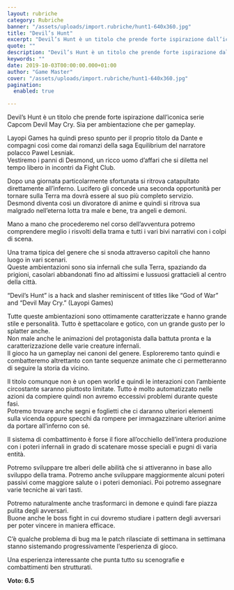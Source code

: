 ```yaml
---
layout: rubriche
category: Rubriche
banner: "/assets/uploads/import.rubriche/hunt1-640x360.jpg"
title: "Devil’s Hunt"
excerpt: "Devil’s Hunt è un titolo che prende forte ispirazione dall’iconica serie Capcom Devil May Cry. Sia per ambientazione che per gameplay. Layopi Games ha quindi preso spunto per il proprio titolo da Dante e compagni così come dai romanzi della saga Equilibrium del narratore polacco Pawel Lesniak. Vestiremo i panni di Desmond, un ricco uomo [&hellip"
quote: ""
description: "Devil’s Hunt è un titolo che prende forte ispirazione dall’iconica serie Capcom Devil May Cry. Sia per ambientazione che per gameplay. Layopi Games ha quindi preso spunto per il proprio titolo da Dante e compagni così come dai romanzi della saga Equilibrium del narratore polacco Pawel Lesniak. Vestiremo i panni di Desmond, un ricco uomo [&hellip"
keywords: ""
date: 2019-10-03T00:00:00.000+01:00
author: "Game Master"
cover: "/assets/uploads/import.rubriche/hunt1-640x360.jpg"
pagination:
  enabled: true

---
```


Devil’s Hunt è un titolo che prende forte ispirazione dall’iconica serie Capcom Devil May Cry. Sia per ambientazione che per gameplay.

Layopi Games ha quindi preso spunto per il proprio titolo da Dante e compagni così come dai romanzi della saga Equilibrium del narratore polacco Pawel Lesniak.  
Vestiremo i panni di Desmond, un ricco uomo d’affari che si diletta nel tempo libero in incontri da Fight Club.

Dopo una giornata particolarmente sfortunata si ritrova catapultato direttamente all’inferno. Lucifero gli concede una seconda opportunità per tornare sulla Terra ma dovrà essere al suo più completo servizio.  
Desmond diventa così un divoratore di anime e quindi si ritrova sua malgrado nell’eterna lotta tra male e bene, tra angeli e demoni.

Mano a mano che procederemo nel corso dell’avventura potremo comprendere meglio i risvolti della trama e tutti i vari bivi narrativi con i colpi di scena.

Una trama tipica del genere che si snoda attraverso capitoli che hanno luogo in vari scenari.  
Queste ambientazioni sono sia infernali che sulla Terra, spaziando da prigioni, casolari abbandonati fino ad altissimi e lussuosi grattacieli al centro della città.

“Devil’s Hunt” is a hack and slasher reminiscent of titles like “God of War” and “Devil May Cry.” (Layopi Games)

Tutte queste ambientazioni sono ottimamente caratterizzate e hanno grande stile e personalità. Tutto è spettacolare e gotico, con un grande gusto per lo splatter anche.  
Non male anche le animazioni del protagonista dalla battuta pronta e la caratterizzazione delle varie creature infernali.  
Il gioco ha un gameplay nei canoni del genere. Esploreremo tanto quindi e combatteremo altrettanto con tante sequenze animate che ci permetteranno di seguire la storia da vicino.

Il titolo comunque non è un open world e quindi le interazioni con l’ambiente circostante saranno piuttosto limitate. Tutto è molto automatizzato nelle azioni da compiere quindi non avremo eccessivi problemi durante queste fasi.  
Potremo trovare anche segni e foglietti che ci daranno ulteriori elementi sulla vicenda oppure specchi da rompere per immagazzinare ulteriori anime da portare all’inferno con sé.

Il sistema di combattimento è forse il fiore all’occhiello dell’intera produzione con i poteri infernali in grado di scatenare mosse speciali e pugni di varia entità.

Potremo sviluppare tre alberi delle abilità che si attiveranno in base allo sviluppo della trama. Potremo anche sviluppare maggiormente alcuni poteri passivi come maggiore salute o i poteri demoniaci. Poi potremo assegnare varie tecniche ai vari tasti.

Potremo naturalmente anche trasformarci in demone e quindi fare piazza pulita degli avversari.  
Buone anche le boss fight in cui dovremo studiare i pattern degli avversari per poter vincere in maniera efficace.

C’è qualche problema di bug ma le patch rilasciate di settimana in settimana stanno sistemando progressivamente l’esperienza di gioco.

Una esperienza interessante che punta tutto su scenografie e combattimenti ben strutturati.

**Voto: 6.5** 